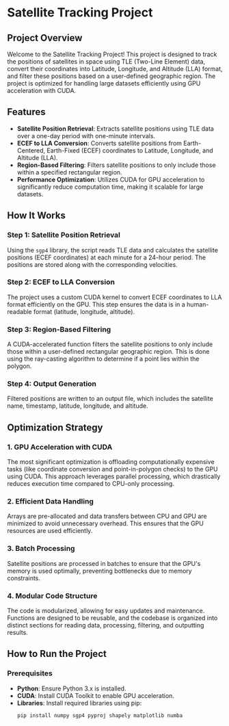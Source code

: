 # Satellite Tracking Project

## Project Overview

Welcome to the Satellite Tracking Project! This project is designed to track the positions of satellites in space using TLE (Two-Line Element) data, convert their coordinates into Latitude, Longitude, and Altitude (LLA) format, and filter these positions based on a user-defined geographic region. The project is optimized for handling large datasets efficiently using GPU acceleration with CUDA.

## Features

- **Satellite Position Retrieval**: Extracts satellite positions using TLE data over a one-day period with one-minute intervals.
- **ECEF to LLA Conversion**: Converts satellite positions from Earth-Centered, Earth-Fixed (ECEF) coordinates to Latitude, Longitude, and Altitude (LLA).
- **Region-Based Filtering**: Filters satellite positions to only include those within a specified rectangular region.
- **Performance Optimization**: Utilizes CUDA for GPU acceleration to significantly reduce computation time, making it scalable for large datasets.

## How It Works

### Step 1: Satellite Position Retrieval
Using the `sgp4` library, the script reads TLE data and calculates the satellite positions (ECEF coordinates) at each minute for a 24-hour period. The positions are stored along with the corresponding velocities.

### Step 2: ECEF to LLA Conversion
The project uses a custom CUDA kernel to convert ECEF coordinates to LLA format efficiently on the GPU. This step ensures the data is in a human-readable format (latitude, longitude, altitude).

### Step 3: Region-Based Filtering
A CUDA-accelerated function filters the satellite positions to only include those within a user-defined rectangular geographic region. This is done using the ray-casting algorithm to determine if a point lies within the polygon.

### Step 4: Output Generation
Filtered positions are written to an output file, which includes the satellite name, timestamp, latitude, longitude, and altitude.

## Optimization Strategy

### 1. GPU Acceleration with CUDA
The most significant optimization is offloading computationally expensive tasks (like coordinate conversion and point-in-polygon checks) to the GPU using CUDA. This approach leverages parallel processing, which drastically reduces execution time compared to CPU-only processing.

### 2. Efficient Data Handling
Arrays are pre-allocated and data transfers between CPU and GPU are minimized to avoid unnecessary overhead. This ensures that the GPU resources are used efficiently.

### 3. Batch Processing
Satellite positions are processed in batches to ensure that the GPU's memory is used optimally, preventing bottlenecks due to memory constraints.

### 4. Modular Code Structure
The code is modularized, allowing for easy updates and maintenance. Functions are designed to be reusable, and the codebase is organized into distinct sections for reading data, processing, filtering, and outputting results.

## How to Run the Project

### Prerequisites
- **Python**: Ensure Python 3.x is installed.
- **CUDA**: Install CUDA Toolkit to enable GPU acceleration.
- **Libraries**: Install required libraries using pip:
  ```bash
  pip install numpy sgp4 pyproj shapely matplotlib numba
